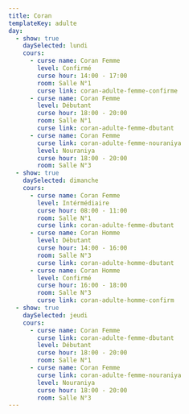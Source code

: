 ```yaml
---
title: Coran
templateKey: adulte
day:
  - show: true
    daySelected: lundi
    cours:
      - curse name: Coran Femme
        level: Confirmé
        curse hour: 14:00 - 17:00
        room: Salle N°1
        curse link: coran-adulte-femme-confirme
      - curse name: Coran Femme
        level: Débutant
        curse hour: 18:00 - 20:00
        room: Salle N°1
        curse link: coran-adulte-femme-dbutant
      - curse name: Coran Femme
        curse link: coran-adulte-femme-nouraniya
        level: Nouraniya
        curse hour: 18:00 - 20:00
        room: Salle N°3
  - show: true
    daySelected: dimanche
    cours:
      - curse name: Coran Femme
        level: Intérmédiaire
        curse hour: 08:00 - 11:00
        room: Salle N°1
        curse link: coran-adulte-femme-dbutant
      - curse name: Coran Homme
        level: Débutant
        curse hour: 14:00 - 16:00
        room: Salle N°3
        curse link: coran-adulte-homme-dbutant
      - curse name: Coran Homme
        level: Confirmé
        curse hour: 16:00 - 18:00
        room: Salle N°3
        curse link: coran-adulte-homme-confirm
  - show: true
    daySelected: jeudi
    cours:
      - curse name: Coran Femme
        curse link: coran-adulte-femme-dbutant
        level: Débutant
        curse hour: 18:00 - 20:00
        room: Salle N°1
      - curse name: Coran Femme
        curse link: coran-adulte-femme-nouraniya
        level: Nouraniya
        curse hour: 18:00 - 20:00
        room: Salle N°3
---
```

